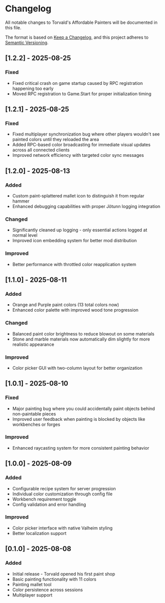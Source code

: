 # Changelog

All notable changes to Torvald's Affordable Painters will be documented in this file.

The format is based on [Keep a Changelog](https://keepachangelog.com/en/1.0.0/),
and this project adheres to [Semantic Versioning](https://semver.org/spec/v2.0.0.html).

## [1.2.2] - 2025-08-25

### Fixed
- Fixed critical crash on game startup caused by RPC registration happening too early
- Moved RPC registration to Game.Start for proper initialization timing

## [1.2.1] - 2025-08-25

### Fixed
- Fixed multiplayer synchronization bug where other players wouldn't see painted colors until they reloaded the area
- Added RPC-based color broadcasting for immediate visual updates across all connected clients
- Improved network efficiency with targeted color sync messages

## [1.2.0] - 2025-08-13

### Added
- Custom paint-splattered mallet icon to distinguish it from regular hammer
- Enhanced debugging capabilities with proper Jötunn logging integration

### Changed
- Significantly cleaned up logging - only essential actions logged at normal level
- Improved icon embedding system for better mod distribution

### Improved
- Better performance with throttled color reapplication system

## [1.1.0] - 2025-08-11

### Added
- Orange and Purple paint colors (13 total colors now)
- Enhanced color palette with improved wood tone progression

### Changed
- Balanced paint color brightness to reduce blowout on some materials
- Stone and marble materials now automatically dim slightly for more realistic appearance

### Improved
- Color picker GUI with two-column layout for better organization

## [1.0.1] - 2025-08-10

### Fixed
- Major painting bug where you could accidentally paint objects behind non-paintable pieces
- Improved user feedback when painting is blocked by objects like workbenches or forges

### Improved
- Enhanced raycasting system for more consistent painting behavior

## [1.0.0] - 2025-08-09

### Added
- Configurable recipe system for server progression
- Individual color customization through config file
- Workbench requirement toggle
- Config validation and error handling

### Improved
- Color picker interface with native Valheim styling
- Better localization support

## [0.1.0] - 2025-08-08

### Added
- Initial release - Torvald opened his first paint shop
- Basic painting functionality with 11 colors
- Painting mallet tool
- Color persistence across sessions
- Multiplayer support